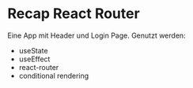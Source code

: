 # Recap React Router

Eine App mit Header und Login Page. Genutzt werden:
- useState
- useEffect
- react-router
- conditional rendering